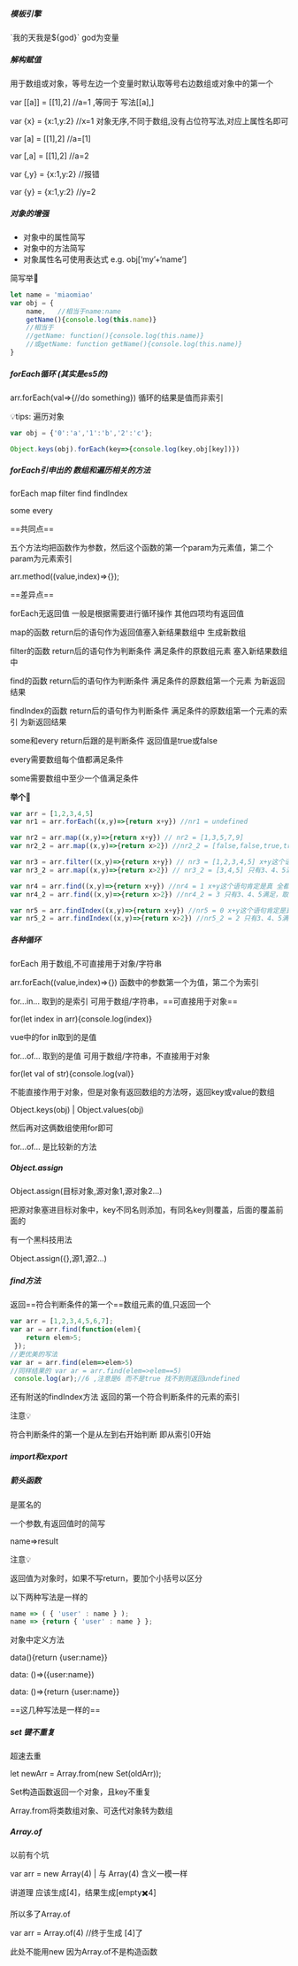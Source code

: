 ##### 模板引擎

\`我的天我是${god}\`   god为变量





##### 解构赋值

用于数组或对象，等号左边一个变量时默认取等号右边数组或对象中的第一个

var [[a]] =  [[1],2] //a=1 ,等同于 写法[[a],]

var {x} = {x:1,y:2} //x=1 对象无序,不同于数组,没有占位符写法,对应上属性名即可



var [a] = [[1],2] //a=[1]

var [,a] = [[1],2] //a=2

var {,y} = {x:1,y:2} //报错

var {y} = {x:1,y:2} //y=2



##### 对象的增强

- 对象中的属性简写
- 对象中的方法简写
- 对象属性名可使用表达式 e.g. obj[‘my’+‘name’]

简写举🌰

```javascript
let name = 'miaomiao'
var obj = {
    name,	//相当于name:name
    getName(){console.log(this.name)}
    //相当于
    //getName: function(){console.log(this.name)}
    //或getName: function getName(){console.log(this.name)}
}
```





##### forEach循环 (其实是es5的)

arr.forEach(val=>{//do something}) 循环的结果是值而非索引



💡tips: 遍历对象

```javascript
var obj = {'0':'a','1':'b','2':'c'};

Object.keys(obj).forEach(key=>{console.log(key,obj[key])})
```



##### forEach引申出的 数组和遍历相关的方法

forEach map filter find findIndex

some every



==共同点==

五个方法均把函数作为参数，然后这个函数的第一个param为元素值，第二个param为元素索引

arr.method((value,index)=>{});



==差异点==

forEach无返回值 一般是根据需要进行循环操作 其他四项均有返回值

map的函数 return后的语句作为返回值塞入新结果数组中 生成新数组

filter的函数 return后的语句作为判断条件 满足条件的原数组元素 塞入新结果数组中

find的函数 return后的语句作为判断条件 满足条件的原数组第一个元素 为新返回结果

findIndex的函数 return后的语句作为判断条件 满足条件的原数组第一个元素的索引 为新返回结果



some和every return后跟的是判断条件 返回值是true或false 

every需要数组每个值都满足条件

some需要数组中至少一个值满足条件



**举个**🌰

```javascript
var arr = [1,2,3,4,5]
var nr1 = arr.forEach((x,y)=>{return x+y}) //nr1 = undefined

var nr2 = arr.map((x,y)=>{return x+y}) // nr2 = [1,3,5,7,9]
var nr2_2 = arr.map((x,y)=>{return x>2}) //nr2_2 = [false,false,true,true,true] 把x>2的判断结果布尔值塞进了新结果数组

var nr3 = arr.filter((x,y)=>{return x+y}) // nr3 = [1,2,3,4,5] x+y这个语句肯定是真 全都满足
var nr3_2 = arr.map((x,y)=>{return x>2}) // nr3_2 = [3,4,5] 只有3、4、5满足x>2为true

var nr4 = arr.find((x,y)=>{return x+y}) //nr4 = 1 x+y这个语句肯定是真 全都满足 取第一个为1
var nr4_2 = arr.find((x,y)=>{return x>2}) //nr4_2 = 3 只有3、4、5满足，取第一个为3

var nr5 = arr.findIndex((x,y)=>{return x+y}) //nr5 = 0 x+y这个语句肯定是真 全都满足 取第一个的索引
var nr5_2 = arr.findIndex((x,y)=>{return x>2}) //nr5_2 = 2 只有3、4、5满足，取第三个的索引
```







##### 各种循环

forEach 用于数组,不可直接用于对象/字符串

arr.forEach((value,index)=>{}) 函数中的参数第一个为值，第二个为索引



for...in... 取到的是索引 可用于数组/字符串，==可直接用于对象==

for(let index in arr){console.log(index)}

vue中的for in取到的是值



for...of... 取到的是值 可用于数组/字符串，不直接用于对象

for(let val of str){console.log(val)}



不能直接作用于对象，但是对象有返回数组的方法呀，返回key或value的数组

Object.keys(obj) | Object.values(obj)



然后再对这俩数组使用for即可



for...of... 是比较新的方法



##### Object.assign

Object.assign(目标对象,源对象1,源对象2...)

把源对象塞进目标对象中，key不同名则添加，有同名key则覆盖，后面的覆盖前面的



有一个黑科技用法



Object.assign({},源1,源2...)



##### find方法

返回==符合判断条件的第一个==数组元素的值,只返回一个

```javascript
var arr = [1,2,3,4,5,6,7];
var ar = arr.find(function(elem){
    return elem>5;
 });
//更优美的写法
var ar = arr.find(elem=>elem>5)
//同样结果的 var ar = arr.find(elem=>elem==5)
 console.log(ar);//6 ,注意是6 而不是true 找不到则返回undefined
```



还有附送的findIndex方法 返回的第一个符合判断条件的元素的索引



注意💡

符合判断条件的第一个是从左到右开始判断 即从索引0开始



##### import和export





##### 箭头函数

是匿名的

一个参数,有返回值时的简写

name=>result

注意💡

返回值为对象时，如果不写return，要加个小括号以区分

以下两种写法是一样的

```javascript
name => ( { 'user' : name } );
name => {return { 'user' : name } };
```



对象中定义方法

data(){return {user:name}}

data: ()=>({user:name})

data: ()=>{return {user:name}}

==这几种写法是一样的==





##### set 键不重复

超速去重



let newArr = Array.from(new Set(oldArr));



Set构造函数返回一个对象，且key不重复

Array.from将类数组对象、可迭代对象转为数组



##### Array.of

以前有个坑

var arr = new Array(4) | 与 Array(4) 含义一模一样

讲道理 应该生成[4]，结果生成[empty✖️4]

所以多了Array.of



var arr = Array.of(4) //终于生成 [4]了

此处不能用new 因为Array.of不是构造函数